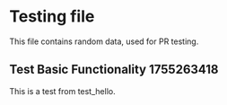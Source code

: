 # Testing file

This file contains random data, used for PR testing.


## Test Basic Functionality 1755263418

This is a test from test_hello.
